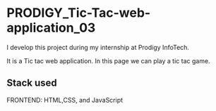 # PRODIGY_Tic-Tac-web-application_03
I develop this project during my internship at Prodigy InfoTech.

It is a Tic tac web application. In this page we can play a tic tac game.


## Stack used
FRONTEND: HTML,CSS, and JavaScript
